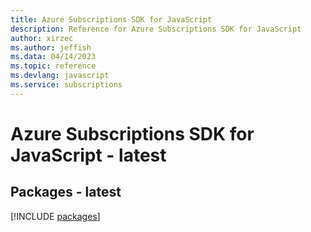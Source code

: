 ```yaml
---
title: Azure Subscriptions SDK for JavaScript
description: Reference for Azure Subscriptions SDK for JavaScript
author: xirzec
ms.author: jeffish
ms.data: 04/14/2023
ms.topic: reference
ms.devlang: javascript
ms.service: subscriptions
---
```

# Azure Subscriptions SDK for JavaScript - latest
## Packages - latest
[!INCLUDE [packages](subscriptions-index.md)]